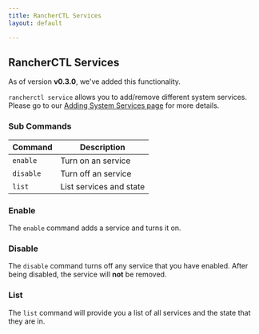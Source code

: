 ```yaml
---
title: RancherCTL Services
layout: default

---
```


## RancherCTL Services

As of version **v0.3.0**, we've added this functionality.


`rancherctl service` allows you to add/remove different system services. Please go to our [Adding System Services page]({{site.baseurl}}/docs/system-services/) for more details.

### Sub Commands

|Command | Description |
|--------|-------------|
|`enable`	| Turn on an service|
|`disable`	|Turn off an service|
|`list`	|	List services and state|

### Enable

The `enable` command adds a service and turns it on.


### Disable

The `disable` command turns off any service that you have enabled. After being disabled, the service will **not** be removed. 


### List

The `list` command will provide you a list of all services and the state that they are in.